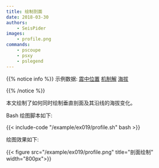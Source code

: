 ```yaml
---
title: 绘制剖面
date: 2018-03-30
authors:
    - SeisPider
images:
    - profile.png
commands:
    - pscoupe
    - psxy
    - pslegend
---
```

{{% notice info %}}
示例数据:
[震中位置](/example/ex019/event.loc.info)
[机制解](/example/ex019/beachballs.info)
[海拔](/example/ex019/elev.csv)

{{% /notice %}}

本文绘制了如何同时绘制垂直剖面及其沿线的海拔变化。

Bash 绘图脚本如下:

{{< include-code "/example/ex019/profile.sh" bash >}}

绘图效果如下:

{{< figure src="/example/ex019/profile.png" title="剖面绘制" width="800px">}}
